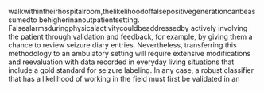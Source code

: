 walkwithintheirhospitalroom,thelikelihoodoffalsepositivegenerationcanbeassumedto
behigherinanoutpatientsetting. Falsealarmsduringphysicalactivitycouldbeaddressedby
actively involving the patient through validation and feedback, for example, by giving them
a chance to review seizure diary entries. Nevertheless, transferring this methodology to an
ambulatory setting will require extensive modifications and reevaluation with data recorded
in everyday living situations that include a gold standard for seizure labeling. In any case,
a robust classifier that has a likelihood of working in the field must first be validated in an